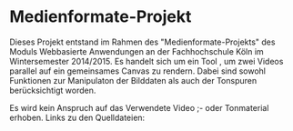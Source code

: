 Medienformate-Projekt
=====================

Dieses Projekt entstand im Rahmen des "Medienformate-Projekts" des Moduls Webbasierte Anwendungen an der Fachhochschule Köln im Wintersemester 2014/2015. 
Es handelt sich um ein Tool , um zwei Videos parallel auf ein gemeinsames Canvas zu rendern. Dabei sind sowohl Funktionen zur Manipulaton der Bilddaten 
als auch der Tonspuren berücksichtigt worden. 

Es wird kein Anspruch auf das Verwendete Video ;- oder Tonmaterial erhoben.
Links zu den Quelldateien:
